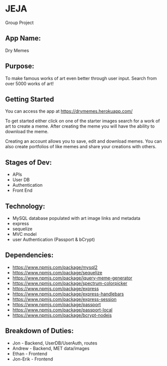 # JEJA
Group Project

## App Name: 
Dry Memes

## Purpose:
To make famous works of art even better through user input. Search from over 5000 works of art!

## Getting Started
You can access the app at https://drymemes.herokuapp.com/ 

To get started either click on one of the starter images search for a work of art to create a meme. After creating the meme you will have the ability to download the meme.

Creating an account allows you to save, edit and download memes. You can also create portfolios of like memes and share your creations with others.


## Stages of Dev:
* APIs
* User DB
* Authentication
* Front End

## Technology:
* MySQL database populated with art image links and metadata
* express
* sequelize
* MVC model
* user Authentication (Passport & bCrypt)

## Dependencies:
* https://www.npmjs.com/package/mysql2
* https://www.npmjs.com/package/sequelize
* https://www.npmjs.com/package/jquery-meme-generator
* https://www.npmjs.com/package/spectrum-colorpicker
* https://www.npmjs.com/package/express
* https://www.npmjs.com/package/express-handlebars
* https://www.npmjs.com/package/express-session
* https://www.npmjs.com/package/passport
* https://www.npmjs.com/package/passport-local
* https://www.npmjs.com/package/bcrypt-nodejs

## Breakdown of Duties:
* Jon - Backend, UserDB/UserAuth, routes
* Andrew - Backend, MET data/images
* Ethan - Frontend
* Jon-Erik - Frontend
